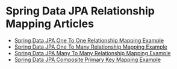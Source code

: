 # Spring Data JPA Relationship Mapping Articles

- [Spring Data JPA One To One Relationship Mapping Example](https://attacomsian.com/blog/spring-data-jpa-one-to-one-mapping)
- [Spring Data JPA One To Many Relationship Mapping Example](https://attacomsian.com/blog/spring-data-jpa-one-to-many-mapping)
- [Spring Data JPA Many To Many Relationship Mapping Example](https://attacomsian.com/blog/spring-data-jpa-many-to-many-mapping)
- [Spring Data JPA Composite Primary Key Mapping Example](https://attacomsian.com/blog/spring-data-jpa-composite-primary-key)